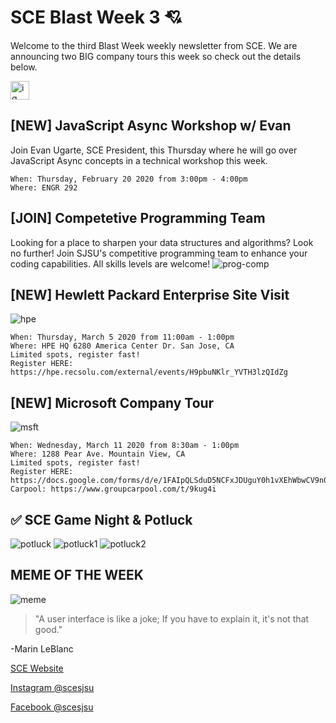 # SCE Blast Week 3 💘
Welcome to the third Blast Week weekly newsletter from SCE. 
We are announcing two BIG company tours this week so check out the details below.  

<a href="https://www.instagram.com/sjsusce/" target="_blank">
<img alt="ig" src="images/ig.png" width="30" height="30">
</a>

## [NEW] JavaScript Async Workshop w/ Evan

Join Evan Ugarte, SCE President, this Thursday where he will go over JavaScript Async concepts in a technical workshop this week. 
```
When: Thursday, February 20 2020 from 3:00pm - 4:00pm
Where: ENGR 292
```

## [JOIN] Competetive Programming Team
Looking for a place to sharpen your data structures and algorithms? Look no further! Join SJSU's competitive programming team to enhance your coding capabilities. All skills levels are welcome!
![prog-comp](images/prog-comp.png)

## [NEW] Hewlett Packard Enterprise Site Visit
![hpe](images/HPE-tour.png)

```
When: Thursday, March 5 2020 from 11:00am - 1:00pm
Where: HPE HQ 6280 America Center Dr. San Jose, CA 
Limited spots, register fast!
Register HERE: https://hpe.recsolu.com/external/events/H9pbuNKlr_YVTH3lzQIdZg
```

## [NEW] Microsoft Company Tour
![msft](images/2msft-tour.jpg)
```
When: Wednesday, March 11 2020 from 8:30am - 1:00pm
Where: 1288 Pear Ave. Mountain View, CA
Limited spots, register fast!
Register HERE: https://docs.google.com/forms/d/e/1FAIpQLSduD5NCFxJDUguY0h1vXEhWbwCV9n08dSf4e2PwWsBPWtHlPg/viewform
Carpool: https://www.groupcarpool.com/t/9kug4i
```

## ✅ SCE Game Night & Potluck
![potluck](images/potluck-gamenight.jpg)
![potluck1](images/potluck-gamenight1.jpg)
![potluck2](images/potluck-gamenight2.jpg)

## MEME OF THE WEEK 
![meme](images/2zycoj.jpg)

>"A user interface is like a joke; If you have to explain it, it's not that good."

-Marin LeBlanc

[SCE Website](http://sce.engr.sjsu.edu/?fbclid=IwAR25WOB_jpB62Dxf8vJSzKmI_KaT4iLBfCuT7eCrwRCetb4orQtB_ek7RY0 "Title")

[Instagram @scesjsu](http://instagram.com/sjsusce)

[Facebook @scesjsu](https://www.facebook.com/sjsusce/)
